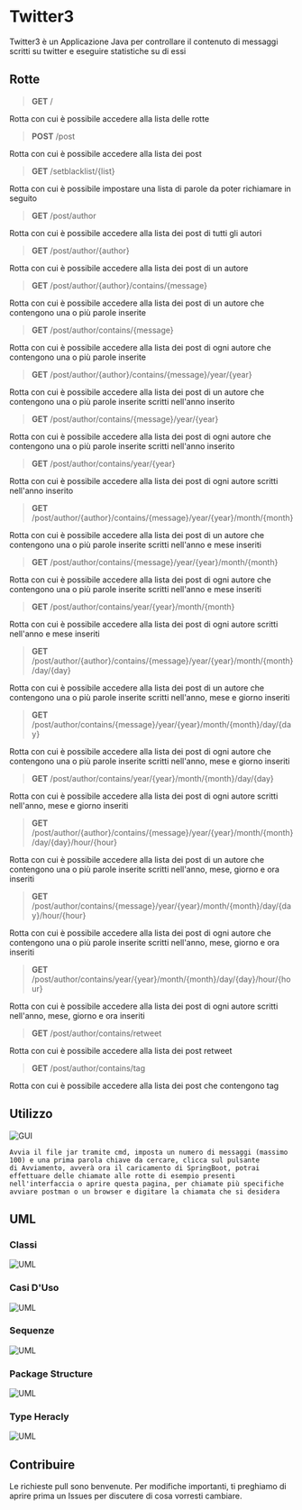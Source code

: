 # Twitter3
Twitter3 è un Applicazione Java per controllare il contenuto di messaggi scritti su twitter e eseguire statistiche su di essi

## Rotte
  <blockquote>
<p><strong>GET</strong> /</p>
  </blockquote>
  Rotta con cui è possibile accedere alla lista delle rotte<br>
  <blockquote>
<p><strong>POST</strong> /post</p>
  </blockquote>
  Rotta con cui è possibile accedere alla lista dei post<br>
    <blockquote>
<p><strong>GET</strong> /setblacklist/{list}</p>
  </blockquote>
  Rotta con cui è possibile impostare una lista di parole da poter richiamare in seguito<br>
    <blockquote>
<p><strong>GET</strong> /post/author</p>
  </blockquote>
  Rotta con cui è possibile accedere alla lista dei post di tutti gli autori<br>
    <blockquote>
<p><strong>GET</strong> /post/author/{author}</p>
  </blockquote>
  Rotta con cui è possibile accedere alla lista dei post di un autore<br>
    <blockquote>
<p><strong>GET</strong> /post/author/{author}/contains/{message}</p>
  </blockquote>
  Rotta con cui è possibile accedere alla lista dei post di un autore che contengono una o più parole inserite<br>
    <blockquote>
<p><strong>GET</strong> /post/author/contains/{message}</p>
  </blockquote>
Rotta con cui è possibile accedere alla lista dei post di ogni autore che contengono una o più parole inserite<br>
    <blockquote>
<p><strong>GET</strong> /post/author/{author}/contains/{message}/year/{year}</p>
  </blockquote>
  Rotta con cui è possibile accedere alla lista dei post di un autore che contengono una o più parole inserite scritti nell'anno inserito<br>
      <blockquote>
<p><strong>GET</strong> /post/author/contains/{message}/year/{year}</p>
  </blockquote>
  Rotta con cui è possibile accedere alla lista dei post di ogni autore che contengono una o più parole inserite scritti nell'anno inserito<br>
      <blockquote>
<p><strong>GET</strong> /post/author/contains/year/{year}</p>
  </blockquote>
  Rotta con cui è possibile accedere alla lista dei post di ogni autore scritti nell'anno inserito<br>
      <blockquote>
<p><strong>GET</strong> /post/author/{author}/contains/{message}/year/{year}/month/{month}</p>
  </blockquote>
  Rotta con cui è possibile accedere alla lista dei post di un autore che contengono una o più parole inserite scritti nell'anno e mese inseriti<br>
        <blockquote>
<p><strong>GET</strong> /post/author/contains/{message}/year/{year}/month/{month}</p>
  </blockquote>
  Rotta con cui è possibile accedere alla lista dei post di ogni autore che contengono una o più parole inserite scritti nell'anno e mese inseriti<br>
        <blockquote>
<p><strong>GET</strong> /post/author/contains/year/{year}/month/{month}</p>
  </blockquote>
  Rotta con cui è possibile accedere alla lista dei post di ogni autore scritti nell'anno e mese inseriti<br>
        <blockquote>
<p><strong>GET</strong> /post/author/{author}/contains/{message}/year/{year}/month/{month}/day/{day}</p>
  </blockquote>
  Rotta con cui è possibile accedere alla lista dei post di un autore che contengono una o più parole inserite scritti nell'anno, mese e giorno inseriti<br>
          <blockquote>
<p><strong>GET</strong> /post/author/contains/{message}/year/{year}/month/{month}/day/{day}</p>
  </blockquote>
  Rotta con cui è possibile accedere alla lista dei post di ogni autore che contengono una o più parole inserite scritti nell'anno, mese e giorno inseriti<br>
          <blockquote>
<p><strong>GET</strong> /post/author/contains/year/{year}/month/{month}/day/{day}</p>
  </blockquote>
  Rotta con cui è possibile accedere alla lista dei post di ogni autore scritti nell'anno, mese e giorno inseriti<br>
          <blockquote>
<p><strong>GET</strong> /post/author/{author}/contains/{message}/year/{year}/month/{month}/day/{day}/hour/{hour}</p>
  </blockquote>
  Rotta con cui è possibile accedere alla lista dei post di un autore che contengono una o più parole inserite scritti nell'anno, mese, giorno e ora inseriti<br>
            <blockquote>
<p><strong>GET</strong> /post/author/contains/{message}/year/{year}/month/{month}/day/{day}/hour/{hour}</p>
  </blockquote>
  Rotta con cui è possibile accedere alla lista dei post di ogni autore che contengono una o più parole inserite scritti nell'anno, mese, giorno e ora inseriti<br>
            <blockquote>
<p><strong>GET</strong> /post/author/contains/year/{year}/month/{month}/day/{day}/hour/{hour}</p>
  </blockquote>
  Rotta con cui è possibile accedere alla lista dei post di ogni autore scritti nell'anno, mese, giorno e ora inseriti<br>
              <blockquote>
<p><strong>GET</strong> /post/author/contains/retweet</p>
  </blockquote>
  Rotta con cui è possibile accedere alla lista dei post retweet<br>
              <blockquote>
<p><strong>GET</strong> /post/author/contains/tag</p>
  </blockquote>
  Rotta con cui è possibile accedere alla lista dei post che contengono tag<br>
  
  </div>
  </div>
  
## Utilizzo <br>

![GUI](https://github.com/UmbertoDiAntonio/Twitter3/blob/master/Final_Twitter_Project%20OOP/src/main/resources/GUI.PNG)

```
Avvia il file jar tramite cmd, imposta un numero di messaggi (massimo 100) e una prima parola chiave da cercare, clicca sul pulsante
di Avviamento, avverà ora il caricamento di SpringBoot, potrai effettuare delle chiamate alle rotte di esempio presenti 
nell'interfaccia o aprire questa pagina, per chiamate più specifiche avviare postman o un browser e digitare la chiamata che si desidera

```
## UML
### Classi
![UML](https://github.com/UmbertoDiAntonio/Twitter3/blob/master/Twitter3/src/main/resources/UMLClassDiagram.png)
### Casi D'Uso
![UML](https://github.com/UmbertoDiAntonio/Twitter3/blob/master/Twitter3/src/main/resources/UMLCasiD'Uso.PNG)
### Sequenze
![UML](https://github.com/UmbertoDiAntonio/Twitter3/blob/master/Twitter3/src/main/resources/UMLSequence.png)
### Package Structure
![UML](https://github.com/UmbertoDiAntonio/Twitter3/blob/master/Twitter3/src/main/resources/Package%20Structure.png)
### Type Heracly
![UML](https://github.com/UmbertoDiAntonio/Twitter3/blob/master/Twitter3/src/main/resources/Type%20Hierarchy.png)


## Contribuire
Le richieste pull sono benvenute. Per modifiche importanti, ti preghiamo di aprire prima un Issues per discutere di cosa vorresti cambiare.

